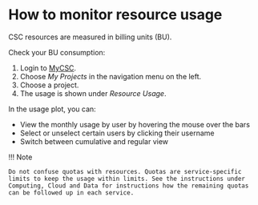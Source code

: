 # How to monitor resource usage

CSC resources are measured in billing units (BU). 

Check your BU consumption:

1. Login to [MyCSC](http://my.csc.fi).
1. Choose _My Projects_ in the navigation menu on the left.
1. Choose a project.
1. The usage is shown under _Resource Usage_.

In the usage plot, you can:

* View the monthly usage by user by hovering the mouse over the bars
* Select or unselect certain users by clicking their username
* Switch between cumulative and regular view

!!! Note

    Do not confuse quotas with resources. Quotas are service-specific
    limits to keep the usage within limits. See the instructions under
    Computing, Cloud and Data for instructions how the remaining quotas
    can be followed up in each service.

